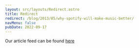 ```yaml
---
layout: src/layouts/Redirect.astro
title: Redirect
redirect: /blog/2013/05/why-spotify-will-make-music-better/
navMenu: false
pubDate: 2022-09-17
---
```

<div>
Our article feed can be found <a href="/blog/2013/05/why-spotify-will-make-music-better/">here</a>
</div>
